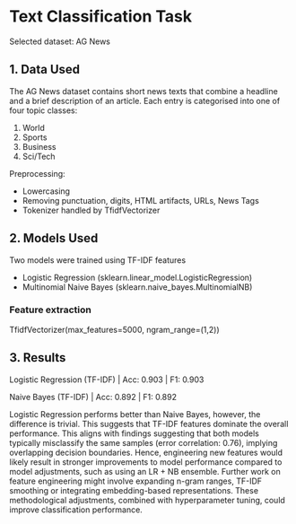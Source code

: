 # Text Classification Task
Selected dataset: AG News

## 1. Data Used
The AG News dataset contains short news texts that combine a headline and a brief description of an article. Each entry is categorised into one of four topic classes:
1. World
2. Sports
3. Business
4. Sci/Tech

Preprocessing:
- Lowercasing
- Removing punctuation, digits, HTML artifacts, URLs, News Tags
- Tokenizer handled by TfidfVectorizer

## 2. Models Used
Two models were trained using TF-IDF features
- Logistic Regression (sklearn.linear_model.LogisticRegression)
- Multinomial Naive Bayes (sklearn.naive_bayes.MultinomialNB)

### Feature extraction
TfidfVectorizer(max_features=5000, ngram_range=(1,2))

## 3. Results
Logistic Regression (TF-IDF) | Acc: 0.903 | F1: 0.903

Naive Bayes (TF-IDF)         | Acc: 0.892 | F1: 0.892

Logistic Regression performs better than Naive Bayes, however, the difference is trivial. This suggests that TF-IDF features dominate the overall performance. This aligns with findings suggesting that both models typically misclassify the same samples (error correlation: 0.76), implying overlapping decision boundaries. Hence, engineering new features would likely result in stronger improvements to model performance compared to model adjustments, such as using an LR + NB ensemble. Further work on feature engineering might involve expanding n-gram ranges, TF-IDF smoothing or integrating embedding-based representations. These methodological adjustments, combined with hyperparameter tuning, could improve classification performance. 


